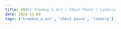 ```yaml
---
title: SN#11 Treeboy & Arc / Chest Pains / Lunarcy
date: 2024-11-09
tags: ['treeboy_&_arc', 'chest_pains', 'lunarcy']
---
```

